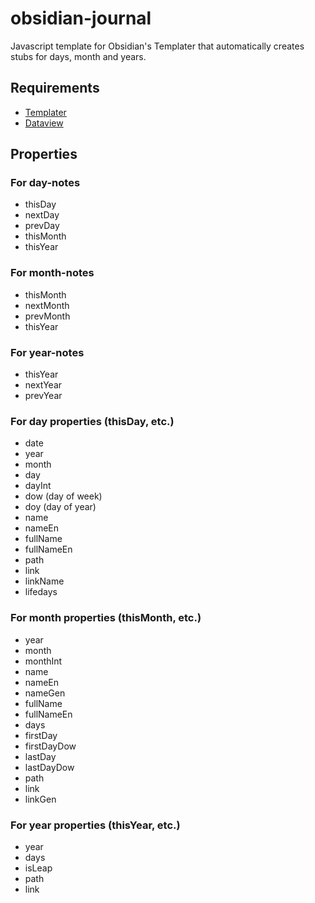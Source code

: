 # obsidian-journal
Javascript template for Obsidian's Templater that automatically creates stubs for days,  month and years.

## Requirements
- [Templater](https://github.com/SilentVoid13/Templater)
- [Dataview](https://github.com/blacksmithgu/obsidian-dataview)

## Properties

### For day-notes

- thisDay
- nextDay
- prevDay
- thisMonth
- thisYear

### For month-notes

- thisMonth
- nextMonth
- prevMonth
- thisYear

### For year-notes

- thisYear
- nextYear
- prevYear

### For day properties (thisDay, etc.)

- date
- year
- month
- day
- dayInt
- dow (day of week)
- doy (day of year)
- name
- nameEn
- fullName
- fullNameEn
- path
- link
- linkName
- lifedays

### For month properties (thisMonth, etc.)

- year
- month
- monthInt
- name
- nameEn
- nameGen
- fullName
- fullNameEn
- days
- firstDay
- firstDayDow
- lastDay
- lastDayDow
- path
- link
- linkGen

### For year properties (thisYear, etc.)

- year
- days
- isLeap
- path
- link

